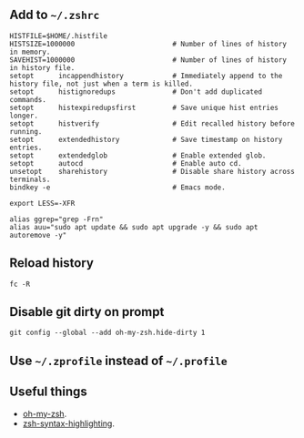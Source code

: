 ## Add to `~/.zshrc`

```shell
HISTFILE=$HOME/.histfile
HISTSIZE=1000000                        # Number of lines of history in memory.
SAVEHIST=1000000                        # Number of lines of history in history file.
setopt      incappendhistory            # Immediately append to the history file, not just when a term is killed.
setopt      histignoredups              # Don't add duplicated commands.
setopt      histexpiredupsfirst         # Save unique hist entries longer.
setopt      histverify                  # Edit recalled history before running.
setopt      extendedhistory             # Save timestamp on history entries.
setopt      extendedglob				# Enable extended glob.
setopt      autocd                      # Enable auto cd.
unsetopt    sharehistory                # Disable share history across terminals.
bindkey -e                              # Emacs mode.

export LESS=-XFR

alias ggrep="grep -Frn"
alias auu="sudo apt update && sudo apt upgrade -y && sudo apt autoremove -y"
```

## Reload history

```shell
fc -R
```

## Disable git dirty on prompt

```shel
git config --global --add oh-my-zsh.hide-dirty 1
```

## Use `~/.zprofile` instead of `~/.profile`

## Useful things

- [oh-my-zsh](https://github.com/robbyrussell/oh-my-zsh).
- [zsh-syntax-highlighting](https://github.com/zsh-users/zsh-syntax-highlighting/blob/master/INSTALL.md).
